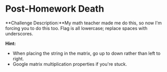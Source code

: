 # Post-Homework Death
**Challenge Description:**My math teacher made me do this, so now I'm forcing you to do this too.
Flag is all lowercase; replace spaces with underscores.

**Hint:**
* When placing the string in the matrix, go up to down rather than left to right.
* Google matrix multiplication properties if you're stuck.
